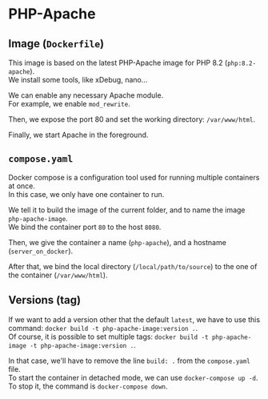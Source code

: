 # PHP-Apache

## Image (`Dockerfile`)
This image is based on the latest PHP-Apache image for PHP 8.2 (`php:8.2-apache`).  
We install some tools, like xDebug, nano…

We can enable any necessary Apache module.  
For example, we enable `mod_rewrite`.

Then, we expose the port 80 and set the working directory: `/var/www/html`.

Finally, we start Apache in the foreground.

## `compose.yaml`
Docker compose is a configuration tool used for running multiple containers at once.  
In this case, we only have one container to run.

We tell it to build the image of the current folder, and to name the image `php-apache-image`.  
We bind the container port `80` to the host `8080`.

Then, we give the container a name (`php-apache`), and a hostname (`server_on_docker`).

After that, we bind the local directory (`/local/path/to/source`) to the one of the container (`/var/www/html`).

## Versions (tag)
If we want to add a version other that the default `latest`, we have to use this command: `docker build -t php-apache-image:version .`.  
Of course, it is possible to set multiple tags: `docker build -t php-apache-image -t php-apache-image:version .`.

In that case, we'll have to remove the line `build: .` from the `compose.yaml` file.  
To start the container in detached mode, we can use `docker-compose up -d`.  
To stop it, the command is `docker-compose down`.
